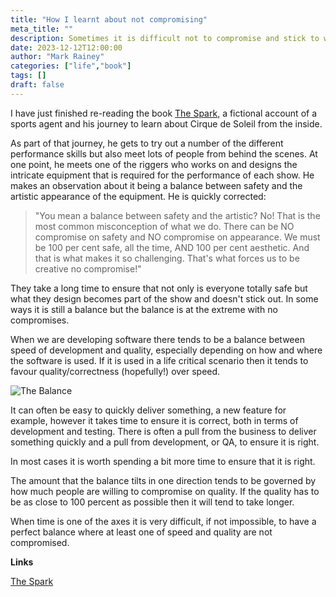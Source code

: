 ```yaml
---
title: "How I learnt about not compromising"
meta_title: ""
description: Sometimes it is difficult not to compromise and stick to what you need to.
date: 2023-12-12T12:00:00
author: "Mark Rainey"
categories: ["life","book"]
tags: []
draft: false
---
```


I have just finished re-reading the book [The Spark](<[Title](https://www.amazon.co.uk/dp/0385516517)>), a fictional account of a sports agent and his journey to learn about Cirque de Soleil from the inside.


As part of that journey, he gets to try out a number of the different performance skills but also meet lots of people from behind the scenes. At one point, he meets one of the riggers who works on and designs the intricate equipment that is required for the performance of each show. He makes an observation about it being a balance between safety and the artistic appearance of the equipment. He is quickly corrected:

> "You mean a balance between safety and the artistic? No! That is the most common misconception of what we do. There can be NO compromise on safety and NO compromise on appearance. We must be 100 per cent safe, all the time, AND 100 per cent aesthetic. And that is what makes it so challenging. That's what forces us to be creative no compromise!"

They take a long time to ensure that not only is everyone totally safe but what they design becomes part of the show and doesn't stick out. In some ways it is still a balance but the balance is at the extreme with no compromises.

When we are developing software there tends to be a balance between speed of development and quality, especially depending on how and where the software is used. If it is used in a life critical scenario then it tends to favour quality/correctness (hopefully!) over speed.

<img src="/blog/TheBalance.png" title="The Balance" class="mid-image"></img>

It can often be easy to quickly deliver something, a new feature for example, however it takes time to ensure it is correct, both in terms of development and testing. There is often a pull from the business to deliver something quickly and a pull from development, or QA, to ensure it is right.

In most cases it is worth spending a bit more time to ensure that it is right. 

The amount that the balance tilts in one direction tends to be governed by how much people are willing to compromise on quality. If the quality has to be as close to 100 percent as possible then it will tend to take longer.

When time is one of the axes it is very difficult, if not impossible, to have a perfect balance where at least one of speed and quality are not compromised.

__Links__

[The Spark](https://www.amazon.co.uk/dp/0385516517)
